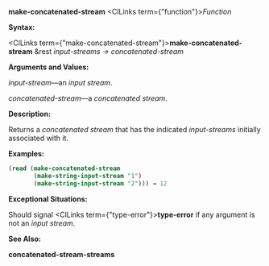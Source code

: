 **make-concatenated-stream** <ClLinks  term={"function"}><i>Function</i></ClLinks> 



**Syntax:** 



<ClLinks  term={"make-concatenated-stream"}><b>make-concatenated-stream</b></ClLinks> &amp;rest *input-streams → concatenated-stream* 



**Arguments and Values:** 



*input-stream*—an *input stream*. 



*concatenated-stream*—a *concatenated stream*. 



**Description:** 



Returns a *concatenated stream* that has the indicated *input-streams* initially associated with it. 

**Examples:**
```lisp
(read (make-concatenated-stream 
       (make-string-input-stream "1") 
       (make-string-input-stream "2"))) → 12 
```
**Exceptional Situations:** 



Should signal <ClLinks  term={"type-error"}><b>type-error</b></ClLinks> if any argument is not an *input stream*. 



**See Also:** 



**concatenated-stream-streams** 







 



 



